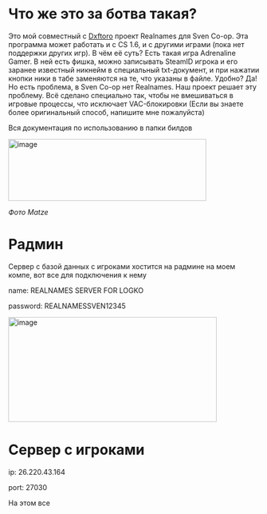 # Что же это за ботва такая?
Это мой совместный с [Dxftoro](https://github.com/Dxftoro) проект Realnames для Sven Co-op. Эта программа может работать и с CS 1.6, и с другими играми (пока нет поддержки других игр). В чём её суть?
Есть такая игра Adrenaline Gamer. В ней есть фишка, можно записывать SteamID игрока и его заранее известный никнейм в специальный txt-документ, и при нажатии кнопки ники в табе заменяются на те, что указаны в файле. Удобно? Да!
Но есть проблема, в Sven Co-op нет Realnames. Наш проект решает эту проблему. Всё сделано специально так, чтобы не вмешиваться в игровые процессы, что исключает VAC-блокировки
(Если вы знаете более оригинальный способ, напишите мне пожалуйста)

Вся документация по использованию в папки билдов

<img width="397" height="124" alt="image" src="https://github.com/user-attachments/assets/c9fbaf45-dee9-489b-a8bd-907a91c06172" />


_Фото Matze_

# Радмин
Сервер с базой данных с игроками хостится на радмине на моем компе, вот все для подключения к нему

name: REALNAMES SERVER FOR LOGKO

password: REALNAMESSVEN12345

<img width="418" height="210" alt="image" src="https://github.com/user-attachments/assets/b06467fd-75e0-495e-b95b-89b8ce76c7c0" />

# Сервер с игроками
ip: 26.220.43.164

port: 27030

На этом все
